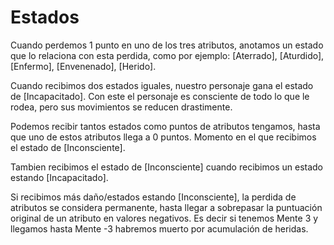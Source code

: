
Estados
=======

Cuando perdemos 1 punto en uno de los tres atributos, anotamos un estado que lo relaciona con esta perdida, como por ejemplo: [Aterrado], [Aturdido], [Enfermo], [Envenenado], [Herido].

Cuando recibimos dos estados iguales, nuestro personaje gana el estado de [Incapacitado]. Con este el personaje es consciente de todo lo que le rodea, pero sus movimientos se reducen drastimente.

Podemos recibir tantos estados como puntos de atributos tengamos, hasta que uno de estos atributos llega a 0 puntos. Momento en el que recibimos el estado de [Inconsciente].

Tambien recibimos el estado de [Inconsciente] cuando recibimos un estado estando [Incapacitado].

Si recibimos más daño/estados estando [Inconsciente], la perdida de atributos se considera permanente, hasta llegar a sobrepasar la puntuación original de un atributo en valores negativos.
Es decir si tenemos Mente 3 y llegamos hasta Mente -3 habremos muerto por acumulación de heridas.
